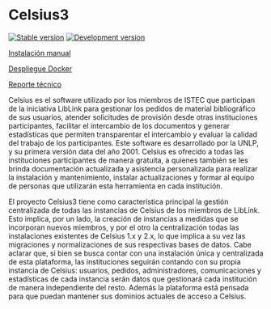 Celsius3
========

[![Stable version](https://img.shields.io/badge/version-2.7-green)](https://github.com/sedici/Celsius3/tree/2.7)
[![Development version](https://img.shields.io/badge/version-3.0.0--dev-yellow)](https://github.com/sedici/Celsius3/tree/dev)

[Instalación manual](doc/instalacion.md)

[Despliegue Docker](doc/docker.md)

[Reporte técnico](http://sedici.unlp.edu.ar/handle/10915/34504)

Celsius es el software utilizado por los miembros de ISTEC que participan de la
iniciativa LibLink para gestionar los pedidos de material bibliográfico de sus
usuarios, atender solicitudes de provisión desde otras instituciones participantes,
facilitar el intercambio de los documentos y generar estadísticas que permiten
transparentar el intercambio y evaluar la calidad del trabajo de los participantes.
Este software es desarrollado por la UNLP, y su primera versión data del año 2001.
Celsius es ofrecido a todas las instituciones participantes de manera gratuita,
a quienes también se les brinda documentación actualizada y asistencia
personalizada para realizar la instalación y mantenimiento, instalar
actualizaciones y formar al equipo de personas que utilizarán esta herramienta
en cada institución.

El proyecto Celsius3 tiene como característica principal la gestión centralizada
de todas las instancias de Celsius de los miembros de LibLink. Esto implica,
por un lado, la creación de instancias a medidas que se incorporan nuevos miembros,
y por el otro la centralización todas las instalaciones existentes de Celsius
1.x y 2.x, lo que implica a su vez las migraciones y normalizaciones de sus
respectivas bases de datos. Cabe aclarar que, si bien se busca contar con una
instalación única y centralizada de esta plataforma, las instituciones seguirán
contando con su propia instancia de Celsius: usuarios, pedidos, administradores,
comunicaciones y estadísticas de cada instancia serán datos que gestionará cada
institución de manera independiente del resto. Además la plataforma está pensada
para que puedan mantener sus dominios actuales de acceso a Celsius.
